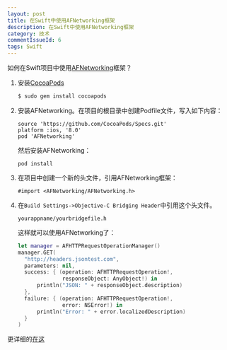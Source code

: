 ```yaml
---
layout: post
title: 在Swift中使用AFNetworking框架
description: 在Swift中使用AFNetworking框架
category: 技术
commentIssueId: 6
tags: Swift
---
```


如何在Swift项目中使用[AFNetworking](https://github.com/AFNetworking/AFNetworking)框架？
<!--more-->

1. 安装[CocoaPods](http://cocoapods.org/)

   ```sh
   $ sudo gem install cocoapods
   ```

2. 安装AFNetworking。在项目的根目录中创建Podfile文件，写入如下内容：

   ```
   source 'https://github.com/CocoaPods/Specs.git'
   platform :ios, '8.0'
   pod 'AFNetworking'
   ```

   然后安装AFNetworking：

   ```
   pod install
   ```

3. 在项目中创建一个新的头文件，引用AFNetworking框架：

   ```
   #import <AFNetworking/AFNetworking.h>
   ```

4. 在`Build Settings->Objective-C Bridging Header`中引用这个头文件。

   ```
   yourappname/yourbridgefile.h
   ```

   这样就可以使用AFNetworking了：

   ```swift
   let manager = AFHTTPRequestOperationManager()
   manager.GET(  
     "http://headers.jsontest.com",
     parameters: nil,
     success: { (operation: AFHTTPRequestOperation!,
                 responseObject: AnyObject!) in
         println("JSON: " + responseObject.description)
     },
     failure: { (operation: AFHTTPRequestOperation!,
                 error: NSError!) in
         println("Error: " + error.localizedDescription)
     }
   )
   ```

更详细的[在这](https://github.com/AFNetworking/AFNetworking/wiki/Getting-Started-with-AFNetworking)
